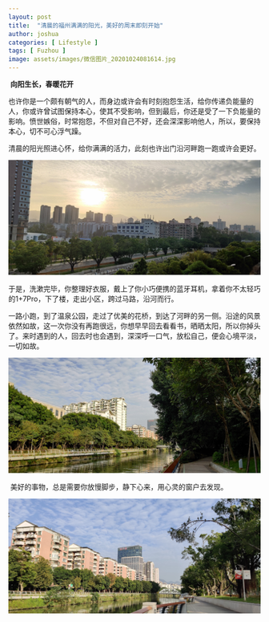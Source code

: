 ```yaml
---
layout: post
title:  "清晨的福州满满的阳光，美好的周末即刻开始"
author: joshua
categories: [ Lifestyle ]
tags: [ Fuzhou ]
image: assets/images/微信图片_20201024081614.jpg
---
```


​		**向阳生长，春暖花开**

​		也许你是一个颇有朝气的人，而身边或许会有时刻抱怨生活，给你传递负能量的人，你或许曾试图保持本心，使其不受影响，但到最后，你还是受了一下负能量的影响。愤世嫉俗，时常抱怨，不但对自己不好，还会深深影响他人，所以，要保持本心，切不可心浮气躁。

​		清晨的阳光照进心怀，给你满满的活力，此刻也许出门沿河畔跑一跑或许会更好。

![](https://raw.githubusercontent.com/Joshua-blue/seacoast/gh-pages/assets/images/life-img/微信图片_20201024081534.jpg.jpg)



​		于是，洗漱完毕，你整理好衣服，戴上了你小巧便携的蓝牙耳机，拿着你不太轻巧的1+7Pro，下了楼，走出小区，跨过马路，沿河而行。

​		一路小跑，到了温泉公园，走过了优美的花桥，到达了河畔的另一侧。沿途的风景依然如故，这一次你没有再跑很远，你想早早回去看看书，晒晒太阳，所以你掉头了。来时遇到的人，回去时也会遇到，深深呼一口气，放松自己，便会心境平淡，一切如故。

![](https://raw.githubusercontent.com/Joshua-blue/seacoast/gh-pages/assets/images/life-img/微信图片_20201024081600.jpg.jpg)

​		美好的事物，总是需要你放慢脚步，静下心来，用心灵的窗户去发现。

![](https://raw.githubusercontent.com/Joshua-blue/seacoast/gh-pages/assets/images/life-img/微信图片_20201024081614.jpg.jpg)